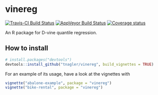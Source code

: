 # vinereg
[![Travis-CI Build Status](https://travis-ci.org/tnagler/vinereg.svg?branch=master)](https://travis-ci.org/tnagler/vinereg)
[![AppVeyor Build Status](https://ci.appveyor.com/api/projects/status/github/tnagler/vinereg?branch=master&svg=true)](https://ci.appveyor.com/project/tnagler/vinereg)
[![Coverage status](https://codecov.io/gh/tnagler/vinereg/branch/master/graph/badge.svg)](https://codecov.io/github/tnagler/vinereg?branch=master)

An R package for D-vine quantile regression.

## How to install

``` r
# install.packages("devtools")
devtools::install_github("tnagler/vinereg", build_vignettes = TRUE)
```

For an example of its usage, have a look at the vignettes with

``` r
vignette("abalone-example", package = "vinereg")
vignette("bike-rental", package = "vinereg")
```
